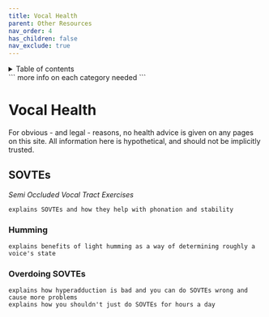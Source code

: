 ```yaml
---
title: Vocal Health
parent: Other Resources
nav_order: 4
has_children: false
nav_exclude: true
---
```

<details closed markdown="block">
  <summary>
    Table of contents
  </summary>
{: .text-delta }
1. TOC
{:toc}
</details>
```
more info on each category needed
```


# Vocal Health
For obvious - and legal - reasons, no health advice is given on any pages on this site. All information here is hypothetical, and should not be implicitly trusted.


## SOVTEs
_Semi Occluded Vocal Tract Exercises_
```
explains SOVTEs and how they help with phonation and stability
```


### Humming
```
explains benefits of light humming as a way of determining roughly a voice's state
```


### Overdoing SOVTEs
```
explains how hyperadduction is bad and you can do SOVTEs wrong and cause more problems
explains how you shouldn't just do SOVTEs for hours a day
```
